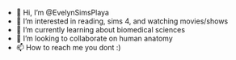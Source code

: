 - 👋 Hi, I’m @EvelynSimsPlaya
- 👀 I’m interested in reading, sims 4, and watching movies/shows
- 🌱 I’m currently learning about biomedical sciences
- 💞️ I’m looking to collaborate on human anatomy
- 📫 How to reach me you dont :)

<!---
EvelynSimsPlaya/EvelynSimsPlaya is a ✨ special ✨ repository because its `README.md` (this file) appears on your GitHub profile.
You can click the Preview link to take a look at your changes.
--->
